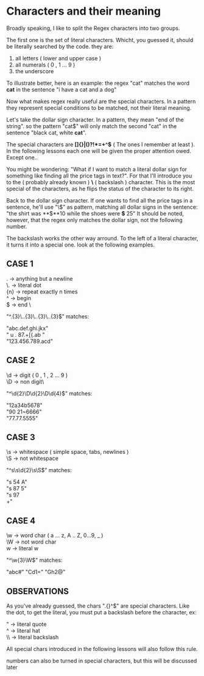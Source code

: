 # Characters and their meaning

Broadly speaking, I like to split the Regex characters into two groups.

The first one is the set of literal characters. Whicht, you guessed it, should be literally searched by the code. they are:

1. all letters ( lower and upper case )
2. all numerals ( 0 , 1 ... 9 )
3. the underscore

To illustrate better, here is an example: the regex "cat" matches the word **cat** in the sentence "i have a cat and a dog"

Now what makes regex really useful are the special characters. In a pattern they represent special conditions to be matched, not their literal meaning. 

Let's take the dollar sign character. In a pattern, they mean "end of the string". so the pattern "cat$" will only match the second "cat" in the sentence "black cat, white **cat**".

The special characters are **[]{}|()\?!*=+^$** ( The ones I remember at least ). In the following lessons each one will be given the proper attention owed. Except one..

You might be wondering: "What if I want to match a literal dollar sign for something like finding all the price tags in text?". For that I'll introduce you to the ( probably already known ) **\\** ( backslash ) character. This is the most special of the characters, as he flips the status of the character to its right.

Back to the dollar sign character. If one wants to find all the price tags in a sentence, he'll use "\\$" as pattern, matching all dollar signs in the sentence: "the shirt was **$**10 while the shoes were **$** 25" It should be noted, however, that the regex only matches the dollar sign, not the following number.

The backslash works the other way arround. To the left of a literal character, it turns it into a special one. look at the following examples.

## CASE 1 

   .   -> anything but a newline\
   \\.  -> literal dot           \
   {n} -> repeat exactly n times\
   ^   -> begin                 \
   $   -> end                   \

   "^.{3}\\..{3}\\..{3}\\..{3}$" matches:

   "abc.def.ghi.jkx"\
   " u . 87.+[{.ab "\
   "123.456.789.acd"

## CASE 2 

   \d -> digit ( 0 , 1 , 2 ... 9 )\
   \D -> non digit\

   "^\d{2}\D\d{2}\D\d{4}$" matches:

   "12a34b5678"\
   "90 21~6666"\
   "77.77.5555"

## CASE 3 

   \s -> whitespace ( simple space, tabs, newlines )\
   \S -> not whitespace

   "^s\s\d{2}\s\S$" matches:

   "s 54 A"\
   "s 87 5"\
   "s 97   \
   +"
   
## CASE 4 

   \w -> word char ( a ... z, A .. Z, 0...9, _ )\
   \W -> not word char\
   w  -> literal w

   "^\w{3}\W$" matches:

   "abc#"
   "Cd1="
   "Gh2@"

## OBSERVATIONS 

   As you've already guessed, the chars "\.{}^$" are special
   characters. Like the dot, to get the literal, you must put
   a backslash before the character, ex:

   \" -> literal quote\
   \^ -> literal hat\
   \\\ -> literal backslash

   All special chars introduced in the following lessons will
   also follow this rule.

   numbers can also be turned in special characters, but this will be discussed later
